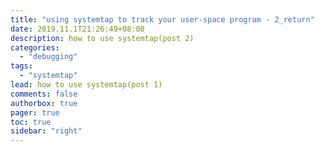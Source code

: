 ```yaml
---
title: "using systemtap to track your user-space program - 2_return"
date: 2019.11.1T21:26:49+08:00
description: how to use systemtap(post 2)
categories:
  - "debugging"
tags:
  - "systemtap"
lead: how to use systemtap(post 1)
comments: false
authorbox: true
pager: true
toc: true
sidebar: "right"
---
```


## 

